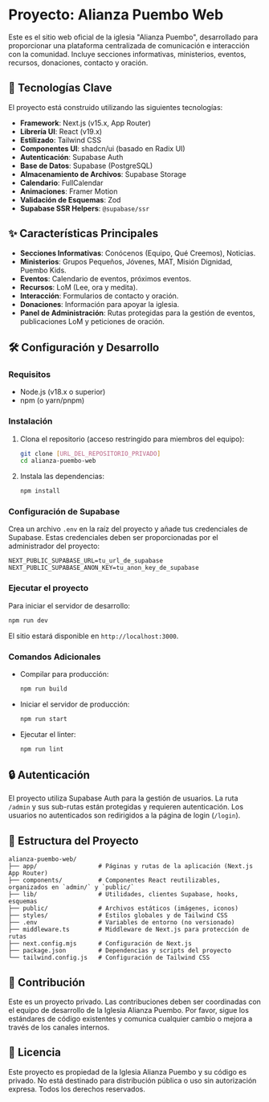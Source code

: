 # Proyecto: Alianza Puembo Web

Este es el sitio web oficial de la iglesia "Alianza Puembo", desarrollado para proporcionar una plataforma centralizada de comunicación e interacción con la comunidad. Incluye secciones informativas, ministerios, eventos, recursos, donaciones, contacto y oración.

## 🚀 Tecnologías Clave

El proyecto está construido utilizando las siguientes tecnologías:

-   **Framework**: Next.js (v15.x, App Router)
-   **Librería UI**: React (v19.x)
-   **Estilizado**: Tailwind CSS
-   **Componentes UI**: shadcn/ui (basado en Radix UI)
-   **Autenticación**: Supabase Auth
-   **Base de Datos**: Supabase (PostgreSQL)
-   **Almacenamiento de Archivos**: Supabase Storage
-   **Calendario**: FullCalendar
-   **Animaciones**: Framer Motion
-   **Validación de Esquemas**: Zod
-   **Supabase SSR Helpers**: `@supabase/ssr`

## ✨ Características Principales

-   **Secciones Informativas**: Conócenos (Equipo, Qué Creemos), Noticias.
-   **Ministerios**: Grupos Pequeños, Jóvenes, MAT, Misión Dignidad, Puembo Kids.
-   **Eventos**: Calendario de eventos, próximos eventos.
-   **Recursos**: LoM (Lee, ora y medita).
-   **Interacción**: Formularios de contacto y oración.
-   **Donaciones**: Información para apoyar la iglesia.
-   **Panel de Administración**: Rutas protegidas para la gestión de eventos, publicaciones LoM y peticiones de oración.

## 🛠️ Configuración y Desarrollo

### Requisitos

-   Node.js (v18.x o superior)
-   npm (o yarn/pnpm)

### Instalación

1.  Clona el repositorio (acceso restringido para miembros del equipo):
    ```bash
    git clone [URL_DEL_REPOSITORIO_PRIVADO]
    cd alianza-puembo-web
    ```
2.  Instala las dependencias:
    ```bash
    npm install
    ```

### Configuración de Supabase

Crea un archivo `.env` en la raíz del proyecto y añade tus credenciales de Supabase. Estas credenciales deben ser proporcionadas por el administrador del proyecto:

```
NEXT_PUBLIC_SUPABASE_URL=tu_url_de_supabase
NEXT_PUBLIC_SUPABASE_ANON_KEY=tu_anon_key_de_supabase
```

### Ejecutar el proyecto

Para iniciar el servidor de desarrollo:

```bash
npm run dev
```

El sitio estará disponible en `http://localhost:3000`.

### Comandos Adicionales

-   Compilar para producción:
    ```bash
    npm run build
    ```
-   Iniciar el servidor de producción:
    ```bash
    npm run start
    ```
-   Ejecutar el linter:
    ```bash
    npm run lint
    ```

## 🔒 Autenticación

El proyecto utiliza Supabase Auth para la gestión de usuarios. La ruta `/admin` y sus sub-rutas están protegidas y requieren autenticación. Los usuarios no autenticados son redirigidos a la página de login (`/login`).

## 📂 Estructura del Proyecto

```
alianza-puembo-web/
├── app/                 # Páginas y rutas de la aplicación (Next.js App Router)
├── components/          # Componentes React reutilizables, organizados en `admin/` y `public/`
├── lib/                 # Utilidades, clientes Supabase, hooks, esquemas
├── public/              # Archivos estáticos (imágenes, iconos)
├── styles/              # Estilos globales y de Tailwind CSS
├── .env                 # Variables de entorno (no versionado)
├── middleware.ts        # Middleware de Next.js para protección de rutas
├── next.config.mjs      # Configuración de Next.js
├── package.json         # Dependencias y scripts del proyecto
└── tailwind.config.js   # Configuración de Tailwind CSS
```

## 🤝 Contribución

Este es un proyecto privado. Las contribuciones deben ser coordinadas con el equipo de desarrollo de la Iglesia Alianza Puembo. Por favor, sigue los estándares de código existentes y comunica cualquier cambio o mejora a través de los canales internos.

## 📄 Licencia

Este proyecto es propiedad de la Iglesia Alianza Puembo y su código es privado. No está destinado para distribución pública o uso sin autorización expresa. Todos los derechos reservados.